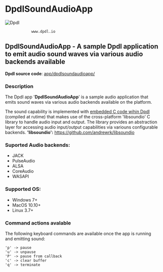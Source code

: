 # DpdlSoundAudioApp

![Dpdl](https://www.dpdl.io/images/dpdl-io.png)

				www.dpdl.io

    
##  DpdlSoundAudioApp - A sample Dpdl application to emit audio sound waves via various audio backends available

**Dpdl source code**:
[app/dpdlsoundaudioapp/](https://github.com/Dpdl-io/Dpdl-sample-Apps/tree/main/app/dpdlsoundaudioapp)

### Description

The Dpdl app '**DpdlSoundAudioApp**' is a sample audio application that emits sound waves via various audio backends available on the platform.

The sound capability is implemented with <ins>embedded C code wihin Dpdl</ins> (compiled at rutime) that makes use of the cross-platform 'libsoundio' C library to handle audio input and output.
The library provides an abstraction layer for accessing audio input/output capabilities via variouns configurable backends.
**'libsoundio':** https://github.com/andrewrk/libsoundio

### Suported Audio backends:

- JACK
- PulseAudio
- ALSA
- CoreAudio
- WASAPI

### Supported OS:

- Windows 7+
- MacOS 10.10+
- Linux 3.7+

### Command actions avalable

The following keyboard commands are available once the app is running and emitting sound:

```
'p' -> pause
'u' -> unpause
'P' -> pause from callback
'c' -> clear buffer
'q' -> terminate
```

